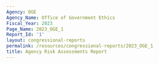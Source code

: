 ```yaml
---
Agency: OGE
Agency_Name: Office of Government Ethics
Fiscal_Year: 2023
Page_Name: 2023_OGE_1
Report_Id: '1'
layout: congressional-reports
permalink: /resources/congressional-reports/2023_OGE_1
title: Agency Risk Assessments Report
---
```

